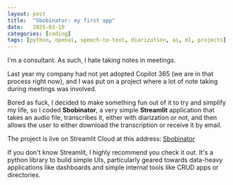 ```yaml
---
layout: post
title:  "Sbobinator: my first app"
date:   2025-03-10
categories: [coding]
tags: [python, openai, speech-to-text, diarization, ai, ml, projects]
---
```


I'm a consultant. As such, I hate taking notes in meetings.

Last year my company had not yet adopted Copilot 365 (we are in that process right now), and I was put on a project where a lot of note taking during meetings was involved. 

Bored as fuck, I decided to make something fun out of it to try and simplify my life, so I coded **Sbobinator**, a very simple **Streamlit** application that takes an audio file, transcribes it, either with diarization or not, and then allows the user to either download the transcription or receive it by email. 

The project is live on Streamlit Cloud at this address: [Sbobinator](https://sbobinator.streamlit.app)

If you don't know Streamlit, I highly recommend you check it out. It's a python library to build simple UIs, particularly geared towards data-heavy applications like dashboards and simple internal tools like CRUD apps or directories.


